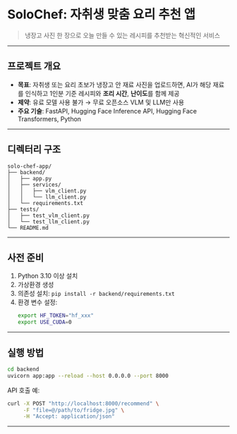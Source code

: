 # SoloChef: 자취생 맞춤 요리 추천 앱

> 냉장고 사진 한 장으로 오늘 만들 수 있는 레시피를 추천받는 혁신적인 서비스

---

## 프로젝트 개요
- **목표**: 자취생 또는 요리 초보가 냉장고 안 재료 사진을 업로드하면, AI가 해당 재료를 인식하고 1인분 기준 레시피와 **조리 시간**, **난이도**를 함께 제공
- **제약**: 유료 모델 사용 불가 → 무료 오픈소스 VLM 및 LLM만 사용
- **주요 기술**: FastAPI, Hugging Face Inference API, Hugging Face Transformers, Python

---

## 디렉터리 구조
```
solo-chef-app/
├── backend/
│   ├── app.py
│   ├── services/
│   │   ├── vlm_client.py
│   │   └── llm_client.py
│   └── requirements.txt
├── tests/
│   ├── test_vlm_client.py
│   └── test_llm_client.py
└── README.md
```

---

## 사전 준비
1. Python 3.10 이상 설치  
2. 가상환경 생성  
3. 의존성 설치: `pip install -r backend/requirements.txt`  
4. 환경 변수 설정:  
   ```bash
   export HF_TOKEN="hf_xxx"
   export USE_CUDA=0
   ```

---

## 실행 방법
```bash
cd backend
uvicorn app:app --reload --host 0.0.0.0 --port 8000
```

API 호출 예:
```bash
curl -X POST "http://localhost:8000/recommend" \
     -F "file=@/path/to/fridge.jpg" \
     -H "Accept: application/json"
```

---